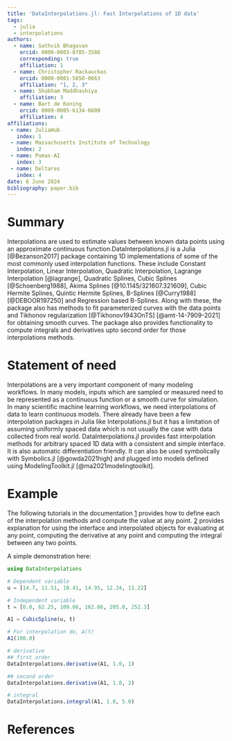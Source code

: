 ```yaml
---
title: 'DataInterpolations.jl: Fast Interpolations of 1D data'
tags:
  - julia
  - interpolations
authors:
  - name: Sathvik Bhagavan
    orcid: 0000-0003-0785-3586
    corresponding: true
    affiliation: 1
  - name: Christopher Rackauckas
    orcid: 0000-0001-5850-0663
    affiliation: "1, 2, 3"
  - name: Shubham Maddhashiya
    affiliation: 3
  - name: Bart de Koning
    orcid: 0009-0005-6134-6608
    affiliation: 4
affiliations:
 - name: JuliaHub
   index: 1
 - name: Massachusetts Institute of Technology
   index: 2
 - name: Pumas-AI
   index: 3
 - name: Deltares
   index: 4
date: 6 June 2024
bibliography: paper.bib
---
```


# Summary

Interpolations are used to estimate values between known data points using an approximate continuous function.DataInterpolations.jl is a Julia [@Bezanson2017] package containing 1D implementations of some of the most commonly used interpolation functions. These include Constant Interpolation, Linear Interpolation, Quadratic Interpolation, Lagrange Interpolation [@lagrange], Quadratic Splines, Cubic Splines [@Schoenberg1988], Akima Splines [@10.1145/321607.321609], Cubic Hermite Splines, Quintic Hermite Splines, B-Splines [@Curry1988] [@DEBOOR197250] and Regression based B-Splines. Along with these, the package also has methods to fit parameterized curves with the data points and Tikhonov regularization [@Tikhonov1943OnTS] [@amt-14-7909-2021] for obtaining smooth curves. The package also provides functionality to compute integrals and derivatives upto second order for those interpolations methods.

# Statement of need

Interpolations are a very important component of many modeling workflows. In many models, inputs which are sampled or measured need to be represented as a continuous function or a smooth curve for simulation. In many scientific machine learning workflows, we need interpolations of data to learn continuous models. There already have been a few interpolation packages in Julia like Interpolations.jl but it has a limitation of assuming uniformly spaced data which is not usually the case with data collected from real world. DataInterpolations.jl provides fast interpolation methods for arbitrary spaced 1D data with a consistent and simple interface. It is also automatic differentiation friendly. It can also be used symbolically with Symbolics.jl [@gowda2021high] and plugged into models defined using ModelingToolkit.jl [@ma2021modelingtoolkit].

# Example

The following tutorials in the documentation [1](https://docs.sciml.ai/DataInterpolations/stable/methods/) provides how to define each of the interpolation methods and compute the value at any point. [2](https://docs.sciml.ai/DataInterpolations/stable/interface/) provides explanation for using the interface and interpolated objects for evaluating at any point, computing the derivative at any point and computing the integral between any two points.

A simple demonstration here:

```julia
using DataInterpolations

# Dependent variable
u = [14.7, 11.51, 10.41, 14.95, 12.24, 11.22]

# Independent variable
t = [0.0, 62.25, 109.66, 162.66, 205.8, 252.3]

A1 = CubicSpline(u, t)

# For interpolation do, A(t)
A1(100.0)

# derivative
## first order
DataInterpolations.derivative(A1, 1.0, 1)

## second order
DataInterpolations.derivative(A1, 1.0, 2)

# integral
DataInterpolations.integral(A1, 1.0, 5.0)
```

# References
